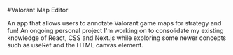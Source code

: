 #Valorant Map Editor

An app that allows users to annotate Valorant game maps for strategy and fun! An ongoing personal project I'm working on to consolidate my existing knowledge of React, CSS and Next.js while exploring some newer concepts such as useRef and the HTML canvas element.
